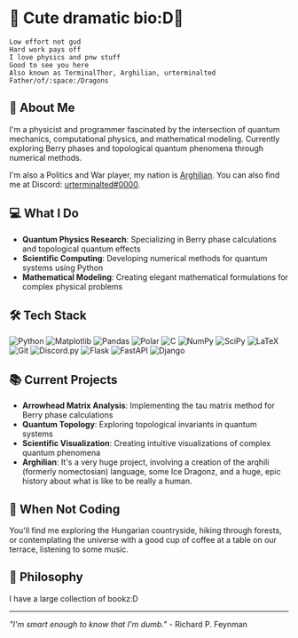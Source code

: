 # 🌟 Cute dramatic bio:D🌟

```
Low effort not gud
Hard work pays off
I love physics and pnw stuff
Good to see you here
Also known as TerminalThor, Arghilian, urterminalted
Father/of/:space:/Dragons
```

## 🔭 About Me

I'm a physicist and programmer fascinated by the intersection of quantum mechanics, computational physics, and mathematical modeling. Currently exploring Berry phases and topological quantum phenomena through numerical methods.

I'm also a Politics and War player, my nation is [Arghilian](https://politicsandwar.com/nation/id=565128).
You can also find me at Discord: [urterminalted#0000](https://discord.com/users/urterminalted).

## 💻 What I Do

- **Quantum Physics Research**: Specializing in Berry phase calculations and topological quantum effects
- **Scientific Computing**: Developing numerical methods for quantum systems using Python
- **Mathematical Modeling**: Creating elegant mathematical formulations for complex physical problems

## 🛠️ Tech Stack

![Python](https://img.shields.io/badge/Python-3776AB?style=for-the-badge&logo=python&logoColor=white)
![Matplotlib](https://img.shields.io/badge/Matplotlib-0066CC?style=for-the-badge&logo=matplotlib&logoColor=white)
![Pandas](https://img.shields.io/badge/Pandas-0066CC?style=for-the-badge&logo=pandas&logoColor=white)
![Polar](https://img.shields.io/badge/Polar-0066CC?style=for-the-badge&logo=polar&logoColor=white)
![C](https://img.shields.io/badge/C-0066CC?style=for-the-badge&logo=c&logoColor=white)
![NumPy](https://img.shields.io/badge/NumPy-013243?style=for-the-badge&logo=numpy&logoColor=white)
![SciPy](https://img.shields.io/badge/SciPy-8CAAE6?style=for-the-badge&logo=scipy&logoColor=white)
![LaTeX](https://img.shields.io/badge/LaTeX-008080?style=for-the-badge&logo=latex&logoColor=white)
![Git](https://img.shields.io/badge/Git-F05032?style=for-the-badge&logo=git&logoColor=white)
![Discord.py](https://img.shields.io/badge/Discord.py-764FA5?style=for-the-badge&logo=discord.py&logoColor=white)
![Flask](https://img.shields.io/badge/Flask-0066CC?style=for-the-badge&logo=flask&logoColor=white)
![FastAPI](https://img.shields.io/badge/FastAPI-0066CC?style=for-the-badge&logo=fastapi&logoColor=white)
![Django](https://img.shields.io/badge/Django-0066CC?style=for-the-badge&logo=django&logoColor=white)

## 📚 Current Projects

- **Arrowhead Matrix Analysis**: Implementing the tau matrix method for Berry phase calculations
- **Quantum Topology**: Exploring topological invariants in quantum systems
- **Scientific Visualization**: Creating intuitive visualizations of complex quantum phenomena
- **Arghilian**: It's a very huge project, involving a creation of the arqhili (formerly nomectosian) language, some Ice Dragonz, and a huge, epic history about what is like to be really a human.

## 🌲 When Not Coding

You'll find me exploring the Hungarian countryside, hiking through forests, or contemplating the universe with a good cup of coffee at a table on our terrace, listening to some music.

## 💬 Philosophy

I have a large collection of bookz:D

---

*"I'm smart enough to know that I'm dumb."* - Richard P. Feynman

<!---
kirzolaa/kirzolaa is a ✨ special ✨ repository because its `README.md` (this file) appears on your GitHub profile.
--->
